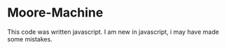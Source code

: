 # Moore-Machine
This code was written javascript.
I am new in javascript, i may have made some mistakes.
